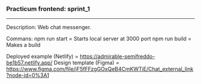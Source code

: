 ### Practicum frontend: sprint_1
<hr/>
Description: Web chat messenger.

Commans:
npm run start =       Starts local server at 3000 port
npm run build =	Makes a build

Deployed example (Netlify) = https://admirable-semifreddo-be1b57.netlify.app/
Design template (Figma) = https://www.figma.com/file/jF5fFFzgGOxQeB4CmKWTiE/Chat_external_link?node-id=0%3A1

